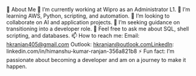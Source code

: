 🚀 About Me
🔭 I’m currently working at Wipro as an Administrator L1.
🌱 I’m learning AWS, Python, scripting, and automation.
👯 I’m looking to collaborate on AI and application projects.
🤔 I’m seeking guidance on transitioning into a developer role.
💬 Feel free to ask me about SQL, shell scripting, and databases.
📫 How to reach me:
Email: hkranjan405@gmail.com
Outlook: hkranjan@outlook.comLinkedIn: linkedin.com/in/himanshu-kumar-ranjan-356a821b8
⚡ Fun fact: I’m passionate about becoming a developer and am on a journey to make it happen.
